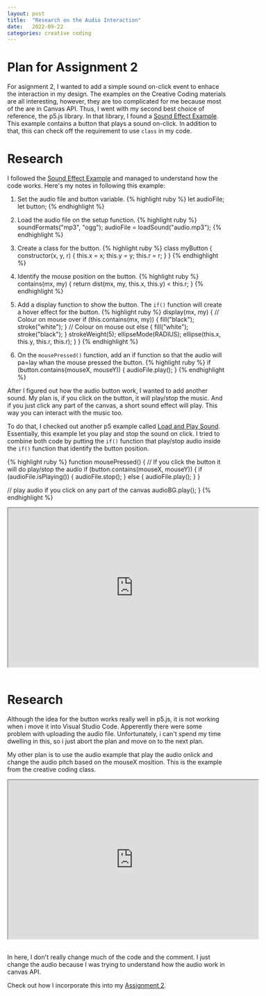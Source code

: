 ```yaml
---
layout: post
title:  "Research on the Audio Interaction"
date:   2022-09-22
categories: creative coding
---
```


# Plan for Assignment 2
For asignment 2, I wanted to add a simple sound on-click event to enhace the interaction in my design. The examples on the Creative Coding materials are all interesting, however, they are too complicated for me because most of the are in Canvas API. Thus, I went with my second best choice of reference, the p5.js library. In that library, I found a [Sound Effect Example][p5-soundeffect]. This example contains a button that plays a sound on-click. In addition to that, this can check off the requirement to use `class` in my code.

# Research

I followed the [Sound Effect Example][p5-soundeffect] and managed to understand how the code works. Here's my notes in following this example:
1. Set the audio file and button variable.
{% highlight ruby %}
let audioFile;
let button;
{% endhighlight %}

2. Load the audio file on the setup function.
{% highlight ruby %}
 soundFormats("mp3", "ogg");
  audioFile = loadSound("audio.mp3");
{% endhighlight %}

3. Create a class for the button.
{% highlight ruby %}
class myButton {
    constructor(x, y, r) {
        this.x = x;
        this.y = y;
        this.r = r;
    }
  }
{% endhighlight %}

4. Identify the mouse position on the button. 
{% highlight ruby %}
  contains(mx, my) {
    return dist(mx, my, this.x, this.y) < this.r;
  }
{% endhighlight %}

5. Add a display function to show the button. The `if()` function will create a hover effect for the button.
{% highlight ruby %}
display(mx, my) {
    // Colour on mouse over
    if (this.contains(mx, my)) {
      fill("black");
      stroke("white");
    }
    // Colour on mouse out
    else {
      fill("white");
      stroke("black");
    }
    strokeWeight(5);
    ellipseMode(RADIUS);
    ellipse(this.x, this.y, this.r, this.r);
  }
}
{% endhighlight %}

6. On the `mousePressed()` function, add an if function so that the audio will pa=lay whan the mouse pressed the button.
{% highlight ruby %}
if (button.contains(mouseX, mouseY)) {
    audioFile.play();
  }
{% endhighlight %}

After I figured out how the audio button work, I wanted to add another sound. My plan is, if you click on the button, it will play/stop the music. And if you just click any part of the canvas, a short sound effect will play. This way you can interact with the music too.

To do that, I checked out another p5 example called [Load and Play Sound][p5-loadnplaysound]. Essentially, this example let you play and stop the sound on click. I tried to combine both code by putting the `if()` function that play/stop audio inside the `if()` function that identify the button position. 

{% highlight ruby %}
function mousePressed() {
  // If you click the button it will do play/stop the audio
  if (button.contains(mouseX, mouseY)) {
    if (audioFile.isPlaying()) {
      audioFile.stop();
    } else {
      audioFile.play();
    }
  }

  // play audio if you click on any part of the canvas
  audioBG.play();
}
{% endhighlight %}

<div align ="center">
  <iframe width="576" height="366" src="https://editor.p5js.org/reilivia/full/gwyFINWyR"></iframe>
</div>
<br>


# Research

Although the idea for the button works really well in p5.js, it is not working when i move it into Visual Studio Code. Apperently there were some problem with uploading the audio file. Unfortunately, i can't spend my time dwelling in this, so i just abort the plan and move on to the next plan. 

My other plan is to use the audio example that play the audio onlick and change the audio pitch based on the mouseX mosition. This is the example from the creative coding class. 

<div align ="center">
  <iframe width="576" height="366" src="http://digitalmedia.rmit.edu.au/~s3862934/creativecoding_assignment2_research/bubblesound.html"></iframe>
</div>
<br>

In here, I don't really change much of the code and the comment. I just change the audio because I was trying to understand how the audio work in canvas API.

Check out how I incorporate this into my [Assignment 2][assignment2].



[p5-soundeffect]: https://p5js.org/examples/sound-sound-effect.html 
[p5-loadnplaysound]: https://p5js.org/examples/sound-load-and-play-sound.html 

[assignment2]: https://reilivia.github.io/creative/coding/2022/08/21/assignment-2-documentation.html 